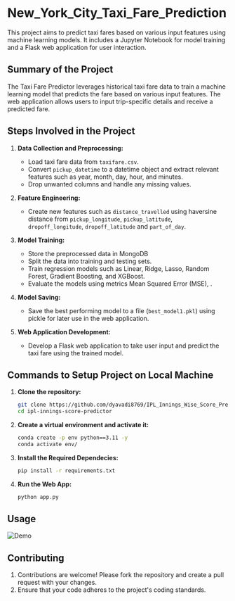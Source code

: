 # New_York_City_Taxi_Fare_Prediction

This project aims to predict taxi fares based on various input features using machine learning models. It includes a Jupyter Notebook for model training and a Flask web application for user interaction.

## Summary of the Project

The Taxi Fare Predictor leverages historical taxi fare data to train a machine learning model that predicts the fare based on various input features. The web application allows users to input trip-specific details and receive a predicted fare.

## Steps Involved in the Project

1. **Data Collection and Preprocessing:**
   - Load taxi fare data from `taxifare.csv`.
   - Convert `pickup_datetime` to a datetime object and extract relevant features such as year, month, day, hour, and minutes.
   - Drop unwanted columns and handle any missing values.

2. **Feature Engineering:**
   - Create new features such as `distance_travelled` using haversine distance from `pickup_longitude`, `pickup_latitude`, `dropoff_longitude`, `dropoff_latitude`  and `part_of_day`.


3. **Model Training:**
   - Store the preprocessed data in MongoDB
   - Split the data into training and testing sets.
   - Train regression models such as Linear, Ridge, Lasso,  Random Forest, Gradient Boosting, and XGBoost.
   - Evaluate the models using metrics Mean Squared Error (MSE), .

4. **Model Saving:**
   - Save the best performing model to a file (`best_model1.pkl`) using pickle for later use in the web application.

5. **Web Application Development:**
   - Develop a Flask web application to take user input and predict the taxi fare using the trained model.

## Commands to Setup Project on Local Machine

1. **Clone the repository:**
   ```bash
   git clone https://github.com/dyavadi8769/IPL_Innings_Wise_Score_Predictor.git
   cd ipl-innings-score-predictor

2.  **Create a virtual environment and activate it:**
    ```bash
    conda create -p env python==3.11 -y
    conda activate env/ 

3.  **Install the Required Dependecies:**
    ```bash
    pip install -r requirements.txt

4. **Run the Web App:**
    ```bash
    python app.py

## Usage

![Demo](demo/NYC_Taxi_App.gif)


## Contributing

1. Contributions are welcome! Please fork the repository and create a pull request with your changes. 
2. Ensure that your code adheres to the project's coding standards.